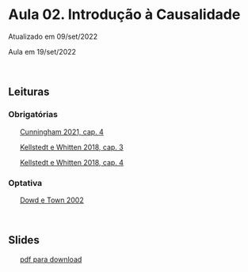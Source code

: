 # Aula 02. Introdução à Causalidade

Atualizado em 09/set/2022 

Aula em 19/set/2022 

<br>


## Leituras


### Obrigatórias

&nbsp;&nbsp;&nbsp;&nbsp;&nbsp; [Cunningham 2021, cap. 4](leituras/cunningham-2021-cap4.pdf) 
 
&nbsp;&nbsp;&nbsp;&nbsp;&nbsp; [Kellstedt e Whitten 2018, cap. 3](leituras/kellstedt-whitten-2018-cap3.pdf)

&nbsp;&nbsp;&nbsp;&nbsp;&nbsp; [Kellstedt e Whitten 2018, cap. 4](leituras/kellstedt-whitten-2018-cap4.pdf)


### Optativa

&nbsp;&nbsp;&nbsp;&nbsp;&nbsp; [Dowd e Town 2002](leituras/dowd-town-2002.pdf)
 
<br> 

## Slides

&nbsp;&nbsp;&nbsp;&nbsp;&nbsp; [pdf para download](slides/MQ_2022_Aula_02.pdf)





